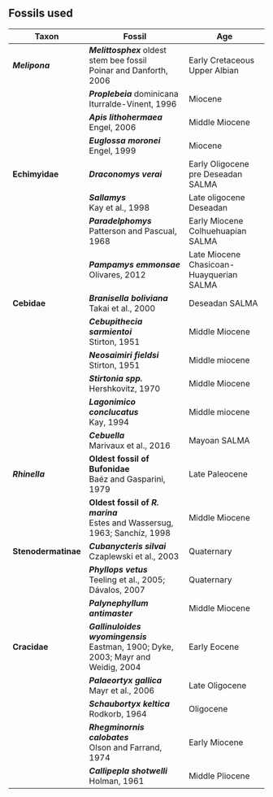 
## <b>Fossils used</b>

Taxon | Fossil | Age 
------|--------|----
<b>_Melipona_</b> | <b>_Melittosphex_</b> oldest stem bee fossil</br>Poinar and Danforth, 2006 | Early Cretaceous</br>Upper Albian
<span class="tab"> | <b>_Proplebeia_</b> dominicana</br>Iturralde-Vinent, 1996 | Miocene
<span class="tab"> | <b>_Apis lithohermaea_</b></br> Engel, 2006 | Middle Miocene
<span class="tab"> | <b>_Euglossa moronei_</b></br> Engel, 1999 | Miocene
<b>Echimyidae</b> | <b>_Draconomys verai_</b></br> | Early Oligocene</br> pre Deseadan SALMA
<span class="tab"> |<b>_Sallamys_</b></br> Kay et al., 1998 | Late oligocene</br>Deseadan
<span class="tab"> |<b>_Paradelphomys_</b></br> Patterson and Pascual, 1968 | Early Miocene</br> Colhuehuapian SALMA
<span class="tab"> |<b>_Pampamys emmonsae_</b></br> Olivares, 2012 | Late Miocene</br> Chasicoan-Huayquerian SALMA
<b>Cebidae</b> | <b>_Branisella boliviana_</b></br> Takai et al., 2000 | Deseadan SALMA
<span class="tab"> |<b>_Cebupithecia sarmientoi_</b></br> Stirton, 1951 | Middle Miocene
<span class="tab"> |<b>_Neosaimiri fieldsi_</b></br> Stirton, 1951 | Middle miocene
<span class="tab"> |<b>_Stirtonia spp._</b></br> Hershkovitz, 1970 | Middle Miocene
<span class="tab"> |<b>_Lagonimico conclucatus_</b></br> Kay, 1994 | Middle miocene 
<span class="tab"> |<b>_Cebuella_</b></br> Marivaux et al., 2016 | Mayoan SALMA
<b>_Rhinella_</b> |<b>Oldest fossil of Bufonidae</b></br> Baéz and Gasparini, 1979 | Late Paleocene
<span class="tab"> |<b>Oldest fossil of _R. marina_</b></br> Estes and Wassersug, 1963; Sanchíz, 1998 | Middle Miocene
<b>Stenodermatinae</b> |<b>_Cubanycteris silvai_</b></br> Czaplewski et al., 2003 | Quaternary
<span class="tab"> |<b>_Phyllops vetus_</b></br> Teeling et al., 2005; Dávalos, 2007 | Quaternary
<span class="tab"> |<b>_Palynephyllum antimaster_</b></br> | Middle Miocene
<b>Cracidae</b> |<b>_Gallinuloides wyomingensis_</b></br> Eastman, 1900; Dyke, 2003; Mayr and Weidig, 2004 | Early Eocene
<span class="tab"> |<b>_Palaeortyx gallica_</b></br> Mayr et al., 2006 | Late Oligocene
<span class="tab"> |<b>_Schaubortyx keltica_</b></br> Rodkorb, 1964 | Oligocene
<span class="tab"> |<b>_Rhegminornis calobates_</b></br> Olson and Farrand, 1974 | Early Miocene
<span class="tab"> |<b>_Callipepla shotwelli_</b></br> Holman, 1961 | Middle Pliocene


